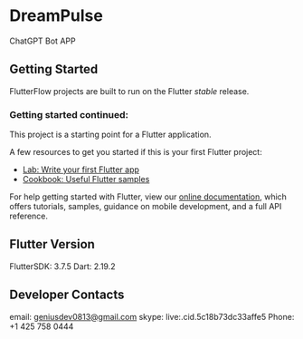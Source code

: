# DreamPulse

ChatGPT Bot APP

## Getting Started

FlutterFlow projects are built to run on the Flutter _stable_ release.

### Getting started continued:

This project is a starting point for a Flutter application.

A few resources to get you started if this is your first Flutter project:

- [Lab: Write your first Flutter app](https://flutter.dev/docs/get-started/codelab)
- [Cookbook: Useful Flutter samples](https://flutter.dev/docs/cookbook)

For help getting started with Flutter, view our
[online documentation](https://flutter.dev/docs), which offers tutorials,
samples, guidance on mobile development, and a full API reference.
## Flutter Version
FlutterSDK:  3.7.5
Dart: 2.19.2

## Developer Contacts
email: geniusdev0813@gmail.com
skype: live:.cid.5c18b73dc33affe5
Phone: +1 425 758 0444
